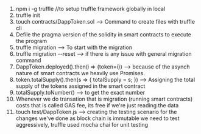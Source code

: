 1. npm i -g truffle //to setup truffle framework globally in local
2. truffle init
3. touch contracts/DappToken.sol --> Command to create files with truffle cli 
4. Defile the pragma version of the solidity in smart contracts to execute the program
5. truffle migration --> To start with the migration
6. truffle migration --reset --> if there is any issue with general migration command
7. DappToken.deployed().then(i => {token=i}) --> because of the asynch nature of smart contracts we heavily use Promises.
8. token.totalSupply().then(s => { totalSupply = s; }) --> Assigning the total supply of the tokens assigned in the smart contract
9. totalSupply.toNumber() --> to get the exact number
10. Whenever we do transation that is migration (running smart contracts) costs that is called GAS fee, its free if we're just reading the data
11. touch test/DappToken.js --> creating the testing scenario for the changes we've done as block chain is immutable we need to test aggressively, truffle used mocha chai for unit testing